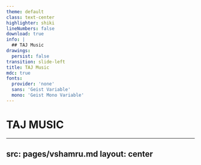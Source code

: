 ```yaml
---
theme: default
class: text-center
highlighter: shiki
lineNumbers: false
download: true
info: |
  ## TAJ Music
drawings:
  persist: false
transition: slide-left
title: TAJ Music
mdc: true
fonts:
  provider: 'none'
  sans: 'Geist Variable'
  mono: 'Geist Mono Variable'
---
```


# **TAJ MUSIC**

---
src: pages/vshamru.md
layout: center
---
